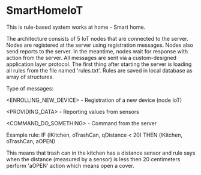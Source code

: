 # SmartHomeIoT
This is rule-based system works at home - Smart home.

The architecture consists of 5 IoT nodes that are connected to the server. Nodes are registered at the server using registration messages. Nodes also send reports to the server. In the meantime, nodes wait for response with action from the server. All messages are sent via a custom-designed application layer protocol. The first thing after starting the server is loading all rules from the file named 'rules.txt'. Rules are saved in local database as array of structures.

Type of messages:
  
  <ENROLLING_NEW_DEVICE> - Registration of a new device (node IoT)
  
  <PROVIDING_DATA> - Reporting values from sensors
  
  <COMMAND_DO_SOMETHING> - Command from the server
 
Example rule:
IF (lKitchen, oTrashCan, qDistance < 20)
THEN (lKitchen, oTrashCan, aOPEN)

This means that trash can in the kitchen has a distance sensor and rule says when the distance (measured by a sensor) is less then 20 centimeters perform 'aOPEN' action which means open a cover.
